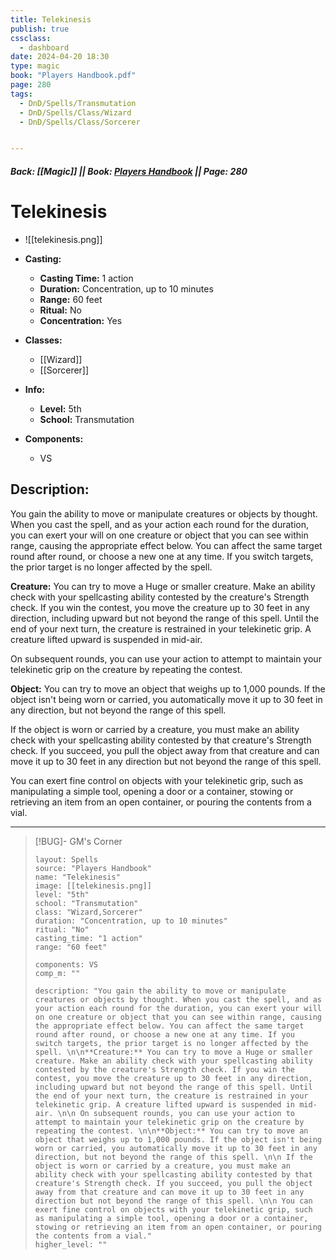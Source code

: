 ```yaml
---
title: Telekinesis
publish: true
cssclass:
  - dashboard
date: 2024-04-20 18:30
type: magic
book: "Players Handbook.pdf"
page: 280
tags:
  - DnD/Spells/Transmutation
  - DnD/Spells/Class/Wizard
  - DnD/Spells/Class/Sorcerer


---
```


##### Back: [[Magic]] || Book: [Players Handbook](https://drive.google.com/drive/folders/1O5bhpYizcIT5xxAoLOuzCRht_PVS7VSG?usp=sharing) || Page: 280

# Telekinesis
- ![[telekinesis.png]]
- **Casting:**
    - **Casting Time:** 1 action
    - **Duration:** Concentration, up to 10 minutes
    - **Range:** 60 feet
    - **Ritual:** No
    - **Concentration:** Yes
- **Classes:**
    - [[Wizard]]
    - [[Sorcerer]]

- **Info:**
    - **Level:** 5th
    - **School:** Transmutation
- **Components:**
    - VS


## Description:
You gain the ability to move or manipulate creatures or objects by thought. When you cast the spell, and as your action each round for the duration, you can exert your will on one creature or object that you can see within range, causing the appropriate effect below. You can affect the same target round after round, or choose a new one at any time. If you switch targets, the prior target is no longer affected by the spell. 

**Creature:** You can try to move a Huge or smaller creature. Make an ability check with your spellcasting ability contested by the creature's Strength check. If you win the contest, you move the creature up to 30 feet in any direction, including upward but not beyond the range of this spell. Until the end of your next turn, the creature is restrained in your telekinetic grip. A creature lifted upward is suspended in mid-air. 

 On subsequent rounds, you can use your action to attempt to maintain your telekinetic grip on the creature by repeating the contest. 

**Object:** You can try to move an object that weighs up to 1,000 pounds. If the object isn't being worn or carried, you automatically move it up to 30 feet in any direction, but not beyond the range of this spell. 

 If the object is worn or carried by a creature, you must make an ability check with your spellcasting ability contested by that creature's Strength check. If you succeed, you pull the object away from that creature and can move it up to 30 feet in any direction but not beyond the range of this spell. 

 You can exert fine control on objects with your telekinetic grip, such as manipulating a simple tool, opening a door or a container, stowing or retrieving an item from an open container, or pouring the contents from a vial.



---

> [!BUG]- GM's Corner
>
> ```statblock
> layout: Spells
> source: "Players Handbook"
> name: "Telekinesis"
> image: [[telekinesis.png]]
> level: "5th"
> school: "Transmutation"
> class: "Wizard,Sorcerer"
> duration: "Concentration, up to 10 minutes"
> ritual: "No"
> casting_time: "1 action"
> range: "60 feet"
>
> components: VS
> comp_m: ""
>
> description: "You gain the ability to move or manipulate creatures or objects by thought. When you cast the spell, and as your action each round for the duration, you can exert your will on one creature or object that you can see within range, causing the appropriate effect below. You can affect the same target round after round, or choose a new one at any time. If you switch targets, the prior target is no longer affected by the spell. \n\n**Creature:** You can try to move a Huge or smaller creature. Make an ability check with your spellcasting ability contested by the creature's Strength check. If you win the contest, you move the creature up to 30 feet in any direction, including upward but not beyond the range of this spell. Until the end of your next turn, the creature is restrained in your telekinetic grip. A creature lifted upward is suspended in mid-air. \n\n On subsequent rounds, you can use your action to attempt to maintain your telekinetic grip on the creature by repeating the contest. \n\n**Object:** You can try to move an object that weighs up to 1,000 pounds. If the object isn't being worn or carried, you automatically move it up to 30 feet in any direction, but not beyond the range of this spell. \n\n If the object is worn or carried by a creature, you must make an ability check with your spellcasting ability contested by that creature's Strength check. If you succeed, you pull the object away from that creature and can move it up to 30 feet in any direction but not beyond the range of this spell. \n\n You can exert fine control on objects with your telekinetic grip, such as manipulating a simple tool, opening a door or a container, stowing or retrieving an item from an open container, or pouring the contents from a vial."
> higher_level: ""
> ```

